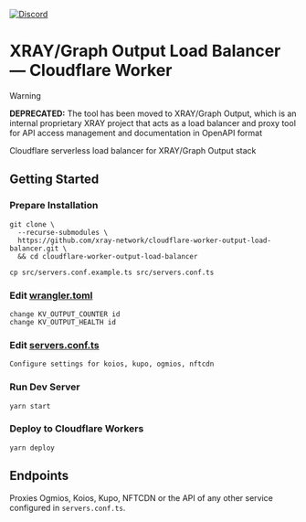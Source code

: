 <a href="https://discord.gg/WhZmm46APN"><img alt="Discord" src="https://img.shields.io/discord/852538978946383893?style=for-the-badge&logo=discord&label=Discord&labelColor=%231940ED&color=%233FCB9B"></a>

# XRAY/Graph Output Load Balancer — Cloudflare Worker

> [!WARNING]
> **DEPRECATED:** The tool has been moved to XRAY/Graph Output, which is an internal proprietary XRAY project that acts as a load balancer and proxy tool for API access management and documentation in OpenAPI format

Cloudflare serverless load balancer for XRAY/Graph Output stack

## Getting Started
### Prepare Installation

``` console
git clone \
  --recurse-submodules \
  https://github.com/xray-network/cloudflare-worker-output-load-balancer.git \
  && cd cloudflare-worker-output-load-balancer
```
``` console
cp src/servers.conf.example.ts src/servers.conf.ts
```

### Edit [wrangler.toml](https://github.com/xray-network/cloudflare-worker-output-load-balancer/blob/main/wrangler.toml)

```
change KV_OUTPUT_COUNTER id
change KV_OUTPUT_HEALTH id 
```

### Edit [servers.conf.ts](https://github.com/xray-network/cloudflare-worker-output-load-balancer/blob/main/src/servers.conf.example.ts)

```
Configure settings for koios, kupo, ogmios, nftcdn
```

### Run Dev Server

```
yarn start
```

### Deploy to Cloudflare Workers

```
yarn deploy
```

## Endpoints

Proxies Ogmios, Koios, Kupo, NFTCDN or the API of any other service configured in `servers.conf.ts`.
